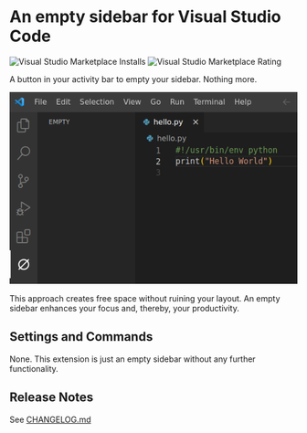 # An empty sidebar for Visual Studio Code

![Visual Studio Marketplace Installs](https://img.shields.io/visual-studio-marketplace/i/bithappens.vscode-plain-sidebar)
![Visual Studio Marketplace Rating](https://img.shields.io/visual-studio-marketplace/r/bithappens.vscode-plain-sidebar)

A button in your activity bar to empty your sidebar. Nothing more.

![Screenshot](static/screenshot.png)

This approach creates free space without ruining your layout.
An empty sidebar enhances your focus and, thereby, your productivity.


## Settings and Commands

None. This extension is just an empty sidebar without any further functionality.


## Release Notes

See [CHANGELOG.md](CHANGELOG.md)
